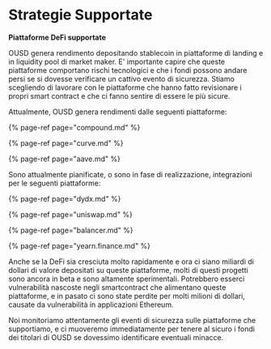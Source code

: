 # Strategie Supportate

**Piattaforme DeFi supportate**

OUSD genera rendimento depositando stablecoin in piattaforme di landing e in liquidity pool di market maker. E' importante capire che queste piattaforme comportano rischi tecnologici e che i fondi possono andare persi se si dovesse verificare un cattivo evento di sicurezza. Stiamo scegliendo di lavorare con le piattaforme che hanno fatto revisionare i propri smart contract e che ci fanno sentire di essere le più sicure.

Attualmente, OUSD genera rendimenti dalle seguenti piattaforme:

{% page-ref page="compound.md" %}

{% page-ref page="curve.md" %}

{% page-ref page="aave.md" %}

Sono attualmente pianificate, o sono in fase di realizzazione, integrazioni per le seguenti piattaforme:

{% page-ref page="dydx.md" %}

{% page-ref page="uniswap.md" %}

{% page-ref page="balancer.md" %}

{% page-ref page="yearn.finance.md" %}

Anche se la DeFi sia cresciuta molto rapidamente e ora ci siano miliardi di dollari di valore depositati su queste piattaforme, molti di questi progetti sono ancora in beta e sono altamente sperimentali. Potrebbero esserci vulnerabilità nascoste negli smartcontract che alimentano queste piattaforme, e in pasato ci sono state perdite per molti milioni di dollari, causate da vulnerabilità in applicazioni Ethereum.

Noi monitoriamo attentamente gli eventi di sicurezza sulle piattaforme che supportiamo, e ci muoveremo immediatamente per tenere al sicuro i fondi dei titolari di OUSD se dovessimo identificare eventuali minacce.



